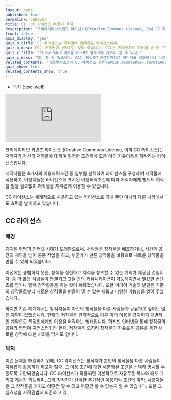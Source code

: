 ```yaml
---
layout: page
published: true
permalink: /about/
title: 01. CC 라이선스 배경과 목적
description: "크리에이티브커먼즈 라이선스(Creative Commons License, 이하 CC 라이선스)는 창작자가 자신의 창작물에 대하여 일정한 조건하에 모든 이의 자유이용을 허락하는 라이선스 입니다."
front: false
quiz_display: "yes"
quiz_o_title: CC 라이선스는 저작권에 반대하는 라이선스이다.
quiz_o_desc: CC는 저작권에 반대하는 것이 아닙니다. CCL은 저작권자로 하여금 좀 더 유연하고 열린 방법으로 저작권을 보유하고 관리할 수 있도록 도와줍니다. 사실 CCL은 그 실효성을 저작권법에 의존하고 있습니다.
quiz_x_title: "CC-BY-SA 이미지를 CC-BY 블로그에 가져다 쓸 수 있다."
quiz_x_desc: "예, 쓸 수 있습니다. SA는 동일조건변경허락으로 이미지를 크롭하거나 다른 것과 합성하는 등 변경하지 않는다면 반드시 BY-SA의 조건을 그대로 가져올 필요는 없습니다. 단, 변경을 할 시에는 BY-SA를 블로그와 별개로 이미지에 표기해주셔야 합니다."
related_contents: "이용허락조건과 CC 라이선스 종류|&#x2F;about&#x2F;terms&#x2F;,쉽게 이해하는 CC 라이선스|&#x2F;about&#x2F;resources&#x2F;"
quiz_show: true
related_contents_show: true
---
```




* 목차
{:toc .well}

<div class="embed-responsive embed-responsive-16by9">
	<iframe src="https://www.youtube.com/embed/U8g35rt0UmQ" frameborder="0" allowfullscreen></iframe>
</div>

크리에이티브 커먼즈 라이선스 (Creative Commons License, 이하 CC 라이선스)는 저작자가 자신의 저작물에 대하여 일정한 조건하에 모든 이의 자유이용을 허락하는 라이선스입니다.

저작자들은 4가지의 이용허락조건 중 일부를 선택하여 라이선스를 구성하여 저작물에 적용하고, 이용자들은 라이선스에 표시된 이용허락조건에 따라 저작자에게 별도의 허락을 받을 필요없이 저작물을 자유롭게 이용할 수 있습니다.

CC 라이선스는 세계적으로 사용하고 있는 라이선스로 국내 뿐만 아니라 다른 나라에서도 효력을 발휘하고 있습니다.

## CC 라이선스

### 배경

디지털 혁명과 인터넷 시대가 도래함으로써, 사람들은 창작물을 배포하거나, 시간과 공간의 제약을 넘어 공동 작업을 하고, 누군가가 만든 창작물을 바탕으로 새로운 창작물을 만들 수 있게 되었습니다.

이전에는 경험하지 못한, 창작을 실현하고 지식을 창조할 수 있는 기회가 제공된 것입니다. 좀 더 많은 사람들이 연결되고 그들 간의 커뮤니케이션이 가능해지면서 필요한 컨텐츠를 얻거나 함께 창작활동을 하는 것이 쉬워졌습니다. 또한 미디어 기술의 발달은 기존의 창작물로부터 새로운 창작물을 만들어 낼 수 있는 새롭고 다양한 가능성을 열어 주었습니다.

하지만 기존 체계에서는 창작자들이 자신의 창작물을 다른 사람들과 공유하고 싶어도 많은 제약이 있었습니다. 현재의 저작권은 원칙적으로 다른 이의 이용을 금지하되 개별적인 계약으로 특정인에게만 이용을 허락하는 형태입니다. 하지만 인터넷을 통해 창작물의 공유와 협업이 자연스러워진 현재, 저작권은 오히려 창작물의 자유로운 공유를 통한 새로운 창작에 대한 기회를 막기도 합니다.

### 목적

이런 문제를 해결하기 위해, CC 라이선스는 창작자가 본인의 창작물을 다른 사람들이 자유롭게 활용하게 하고자 할때, 그 이용 조건에 대한 세분화된 조건을 선택해 명시할 수 있도록 고안되었습니다. CC 라이선스가 적용되면 기본적으로 자유로운 복사와 배포 그리고 게시가 가능하며, 그외 창작자가 선택한 추가적인 이용허락 조건에 따라, 사용자들은 그 창작물을 가지고 어떤건 할 수 있고 어떤건 할 수 없는지 알 수 있습니다. 또한 그 실효성을 저작권법에 의존하고 있

